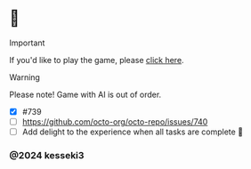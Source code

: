 # :sunflower:

> [!IMPORTANT]
> If you'd like to play the game, please [click here](https://kesseki3.github.io/reversi2024/).

> [!WARNING]
> Please note!
> Game with AI is out of order.


- [x] #739
- [ ] https://github.com/octo-org/octo-repo/issues/740
- [ ] Add delight to the experience when all tasks are complete :tada:

### @2024 kesseki3
